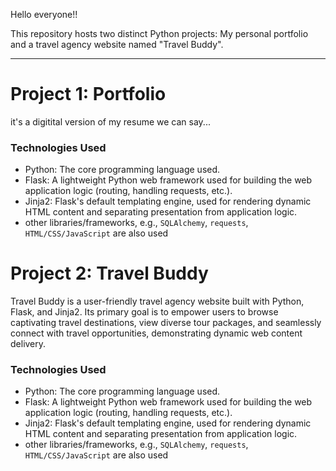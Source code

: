 Hello everyone!!

This repository hosts two distinct Python projects: My personal portfolio and a travel agency website named "Travel Buddy".

---

# Project 1: Portfolio

it's a digitital version of my resume we can say...

### Technologies Used

* Python: The core programming language used.
* Flask: A lightweight Python web framework used for building the web application logic (routing, handling requests, etc.).
* Jinja2: Flask's default templating engine, used for rendering dynamic HTML content and separating presentation from application logic.
* other libraries/frameworks, e.g., `SQLAlchemy`, `requests`, `HTML/CSS/JavaScript` are also used

# Project 2: Travel Buddy 

Travel Buddy is a user-friendly travel agency website built with Python, Flask, and Jinja2. Its primary goal is to empower users to browse captivating travel destinations, view diverse tour packages, and seamlessly connect with travel opportunities, demonstrating dynamic web content delivery.

### Technologies Used

* Python: The core programming language used.
* Flask: A lightweight Python web framework used for building the web application logic (routing, handling requests, etc.).
* Jinja2: Flask's default templating engine, used for rendering dynamic HTML content and separating presentation from application logic.
* other libraries/frameworks, e.g., `SQLAlchemy`, `requests`, `HTML/CSS/JavaScript` are also used
